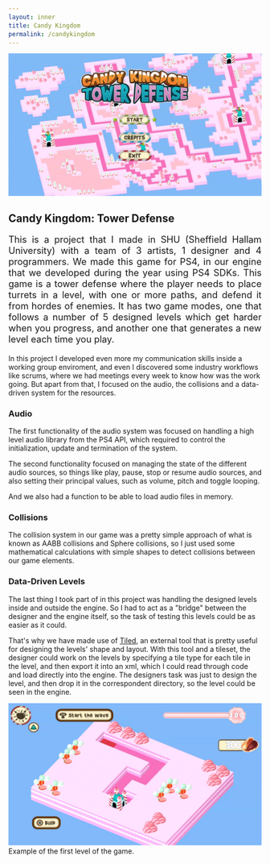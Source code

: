 ```yaml
---
layout: inner
title: Candy Kingdom
permalink: /candykingdom
---
```


![](/img/posts/candy_main_menu.png)

## Candy Kingdom: Tower Defense
<div style="text-align: justify">
    <p style="font-size:1.3em">
        This is a project that I made in SHU (Sheffield Hallam University) with a team of 3 artists, 1 designer and 4 programmers. We made this game for PS4, in our engine that we developed during the year using PS4 SDKs. This game is a tower defense where the player needs to place turrets in a level, with one or more paths, and defend it from hordes of enemies. It has two game modes, one that follows a number of 5 designed levels which get harder when you progress, and another one that generates a new level each time you play.
    </p>
</div>
In this project I developed even more my communication skills inside a working group enviroment, and even I discovered some industry workflows like scrums, where we had meetings every week to know how was the work going. But apart from that, I focused on the audio, the collisions and a data-driven system for the resources.

### Audio

The first functionality of the audio system was focused on handling a high level audio library from the PS4 API, which required to control the initialization, update and termination of the system.

The second functionality focused on managing the state of the different audio sources, so things like play, pause, stop or resume audio sources, and also setting their principal values, such as volume, pitch and toggle looping.

And we also had a function to be able to load audio files in memory.

### Collisions

The collision system in our game was a pretty simple approach of what is known as AABB collisions and Sphere collisions, so I just used some mathematical calculations with simple shapes to detect collisions between our game elements.

### Data-Driven Levels

The last thing I took part of in this project was handling the designed levels inside and outside the engine. So I had to act as a "bridge" between the designer and the engine itself, so the task of testing this levels could be as easier as it could.

That's why we have made use of [Tiled](https://www.mapeditor.org/), an external tool that is pretty useful for designing the levels' shape and layout. With this tool and a tileset, the designer could work on the levels by specifying a tile type for each tile in the level, and then export it into an xml, which I could read through code and load directly into the engine. The designers task was just to design the level, and then drop it in the correspondent directory, so the level could be seen in the engine.


![](/img/posts/candy_level1.png)
Example of the first level of the game.

